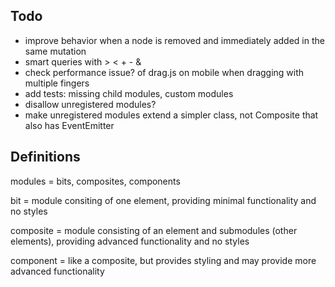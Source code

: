 ## Todo

- improve behavior when a node is removed and immediately added in the same mutation
- smart queries with > < + - &
- check performance issue? of drag.js on mobile when dragging with multiple fingers
- add tests: missing child modules, custom modules
- disallow unregistered modules?
- make unregistered modules extend a simpler class, not Composite that also has EventEmitter

## Definitions

modules = bits, composites, components

bit = module consiting of one element, providing minimal functionality and no styles

composite = module consisting of an element and submodules (other elements), providing advanced functionality and no styles

component = like a composite, but provides styling and may provide more advanced functionality 
